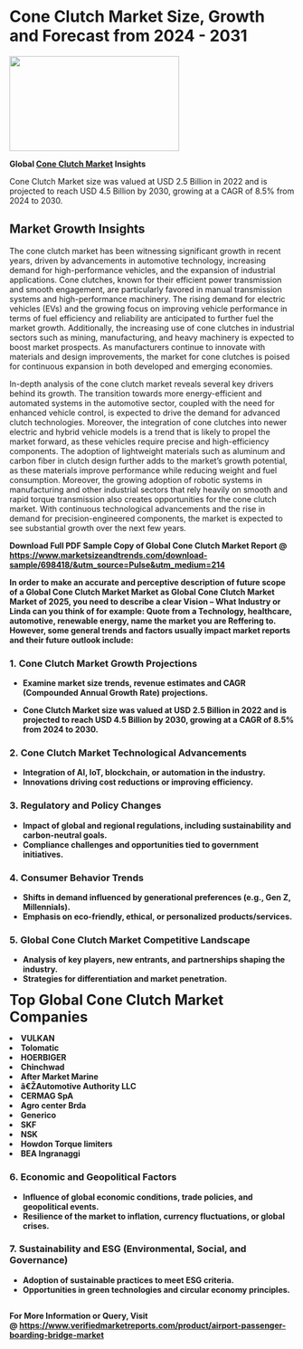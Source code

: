 <H1>Cone Clutch Market Size, Growth and Forecast from 2024 - 2031</H1><img class="aligncenter size-medium wp-image-584254" src="https://thirdeyenews.in/wp-content/uploads/2024/09/Global-Market-Research-300x168.jpeg" alt="" width="300" height="168" /><p><strong>Global&nbsp;<a href="https://www.marketsizeandtrends.com/download-sample/698418/&amp;utm_source=Pulse&amp;utm_medium=214">Cone Clutch Market</a> Insights</strong></p><p>Cone Clutch Market size was valued at USD 2.5 Billion in 2022 and is projected to reach USD 4.5 Billion by 2030, growing at a CAGR of 8.5% from 2024 to 2030.</p><p><h2>Market Growth Insights</h2> <p>The cone clutch market has been witnessing significant growth in recent years, driven by advancements in automotive technology, increasing demand for high-performance vehicles, and the expansion of industrial applications. Cone clutches, known for their efficient power transmission and smooth engagement, are particularly favored in manual transmission systems and high-performance machinery. The rising demand for electric vehicles (EVs) and the growing focus on improving vehicle performance in terms of fuel efficiency and reliability are anticipated to further fuel the market growth. Additionally, the increasing use of cone clutches in industrial sectors such as mining, manufacturing, and heavy machinery is expected to boost market prospects. As manufacturers continue to innovate with materials and design improvements, the market for cone clutches is poised for continuous expansion in both developed and emerging economies.</p> <p><strong></strong></p> <p>In-depth analysis of the cone clutch market reveals several key drivers behind its growth. The transition towards more energy-efficient and automated systems in the automotive sector, coupled with the need for enhanced vehicle control, is expected to drive the demand for advanced clutch technologies. Moreover, the integration of cone clutches into newer electric and hybrid vehicle models is a trend that is likely to propel the market forward, as these vehicles require precise and high-efficiency components. The adoption of lightweight materials such as aluminum and carbon fiber in clutch design further adds to the market’s growth potential, as these materials improve performance while reducing weight and fuel consumption. Moreover, the growing adoption of robotic systems in manufacturing and other industrial sectors that rely heavily on smooth and rapid torque transmission also creates opportunities for the cone clutch market. With continuous technological advancements and the rise in demand for precision-engineered components, the market is expected to see substantial growth over the next few years.</p> <p><strong></p><p><span class=""><strong>Download Full PDF Sample Copy of Global Cone Clutch Market Report</strong> @ <a href="https://www.marketsizeandtrends.com/download-sample/698418/&amp;utm_source=Pulse&amp;utm_medium=214" target="_blank">https://www.marketsizeandtrends.com/download-sample/698418/&amp;utm_source=Pulse&amp;utm_medium=214</a></span></p><p>In order to make an accurate and perceptive description of future scope of a Global&nbsp;Cone Clutch Market Market as Global&nbsp;Cone Clutch Market Market of 2025, you need to describe a clear Vision &ndash; What Industry or Linda can you think of for example: Quote from a Technology, healthcare, automotive, renewable energy, name the market you are Reffering to. However, some general trends and factors usually impact market reports and their future outlook include:</p><h3>1.&nbsp;<strong>Cone Clutch Market Growth Projections</strong></h3><ul><li>Examine market size trends, revenue estimates and CAGR (Compounded Annual Growth Rate) projections.</li><li><p>Cone Clutch Market size was valued at USD 2.5 Billion in 2022 and is projected to reach USD 4.5 Billion by 2030, growing at a CAGR of 8.5% from 2024 to 2030.</p></li></ul><h3>2.&nbsp;<strong>Cone Clutch Market Technological Advancements</strong></h3><ul><li>Integration of AI, IoT, blockchain, or automation in the industry.</li><li>Innovations driving cost reductions or improving efficiency.</li></ul><h3>3.&nbsp;<strong>Regulatory and Policy Changes</strong></h3><ul><li>Impact of global and regional regulations, including sustainability and carbon-neutral goals.</li><li>Compliance challenges and opportunities tied to government initiatives.</li></ul><h3>4.&nbsp;<strong>Consumer Behavior Trends</strong></h3><ul><li>Shifts in demand influenced by generational preferences (e.g., Gen Z, Millennials).</li><li>Emphasis on eco-friendly, ethical, or personalized products/services.</li></ul><h3>5.&nbsp;<strong>Global Cone Clutch Market Competitive Landscape</strong></h3><ul><li>Analysis of key players, new entrants, and partnerships shaping the industry.</li><li>Strategies for differentiation and market penetration.</li></ul><p data-pm-slice="1 1 []"><span style="color: inherit; font-family: inherit; font-size: 25px;">Top Global Cone Clutch Market Companies</span></p><div class="" data-test-id=""><p><li>VULKAN</li><li> Tolomatic</li><li> HOERBIGER</li><li> Chinchwad</li><li> After Market Marine</li><li> â€ŽAutomotive Authority LLC</li><li> CERMAG SpA</li><li> Agro center Brda</li><li> Generico</li><li> SKF</li><li> NSK</li><li> Howdon Torque limiters</li><li> BEA Ingranaggi</li></p></div><h3>6.&nbsp;<strong>Economic and Geopolitical Factors</strong></h3><ul><li>Influence of global economic conditions, trade policies, and geopolitical events.</li><li>Resilience of the market to inflation, currency fluctuations, or global crises.</li></ul><h3>7.&nbsp;<strong>Sustainability and ESG (Environmental, Social, and Governance)</strong></h3><ul><li>Adoption of sustainable practices to meet ESG criteria.</li><li>Opportunities in green technologies and circular economy principles.</li></ul><h2><strong style="font-size: 14px;">For More Information or Query, Visit @&nbsp;</strong><a style="background-color: #ffffff; font-size: 14px;" href="https://www.marketsizeandtrends.com/report/cone-clutch-market/" target="_blank">https://www.verifiedmarketreports.com/product/airport-passenger-boarding-bridge-market</a></h2>
